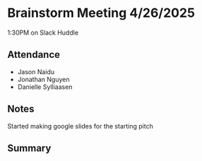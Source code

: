 # Brainstorm Meeting 4/26/2025
1:30PM on Slack Huddle

## Attendance
- Jason Naidu
- Jonathan Nguyen
- Danielle Sylliaasen


## Notes
Started making google slides for the starting pitch

## Summary
